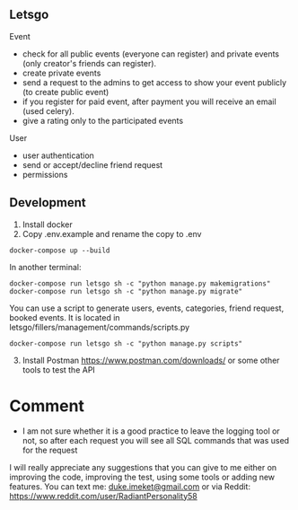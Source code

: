 ## Letsgo

Event
- check for all public events (everyone can register) and private events (only creator's friends can register).
- create private events
- send a request to the admins to get access to show your event publicly (to create public event)
- if you register for paid event, after payment you will receive an email (used celery).
- give a rating only to the participated events


User
- user authentication
- send or accept/decline friend request
- permissions

## Development

1. Install docker
2. Copy .env.example and rename the copy to .env

```
docker-compose up --build
```

In another terminal:
```
docker-compose run letsgo sh -c "python manage.py makemigrations"
docker-compose run letsgo sh -c "python manage.py migrate"
```

You can use a script to generate users, events, categories, friend request, booked events. 
It is located in letsgo/fillers/management/commands/scripts.py
```
docker-compose run letsgo sh -c "python manage.py scripts"
```

3. Install Postman https://www.postman.com/downloads/ or some other tools to test the API


# Comment
- I am not sure whether it is a good practice to leave the logging tool or not, so after each request you will see all SQL commands that was used for the request 

I will really appreciate any suggestions that you can give to me either on improving the code, improving the test, using some tools or adding new features.
You can text me: duke.imeket@gmail.com
or via Reddit: https://www.reddit.com/user/RadiantPersonality58


